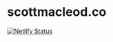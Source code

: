 # scottmacleod.co

[![Netlify Status](https://api.netlify.com/api/v1/badges/2f7b9340-8197-4aee-b839-3f4ec8672dc5/deploy-status)](https://app.netlify.com/sites/scottmacleod/deploys)
